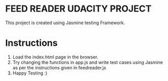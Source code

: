 FEED READER UDACITY PROJECT
===================================

This project is created using Jasmine testing Framework.

Instructions
==============

1. Load the index.html page in the browser.
2. Try changing the functions in app.js and write test cases using Jasmine as per the instructions given in feedreader.js
3. Happy Testing :)
